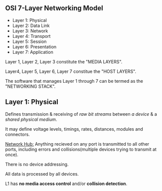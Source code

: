 
## OSI 7-Layer Networking Model
- Layer 1: Physical
- Layer 2: Data Link
- Layer 3: Network
- Layer 4: Transport
- Layer 5: Session
- Layer 6: Presentation
- Layer 7: Application

Layer 1, Layer 2, Layer 3 constitute the "MEDIA LAYERS".

Layer4, Layer 5, Layer 6, Layer 7 constitue the "HOST LAYERS".

The software that manages Layer 1 through 7 can be termed as the "NETWORKING STACK".

## Layer 1: Physical
Defines transmission & receiving of *raw bit streams* between *a device* & a *shared physical medium*.

It may define voltage levels, timings, rates, distances, modules and connectors.

<ins>Network Hub:</ins>
Anything recieved on any port is transmitted to all other ports, including errors and collisions(multiple devices trying to transmit at once).

There is no device addressing. 

All data is processed by all devices.

L1 has <b>no media access control</b> and/or <b>collision detection</b>.




